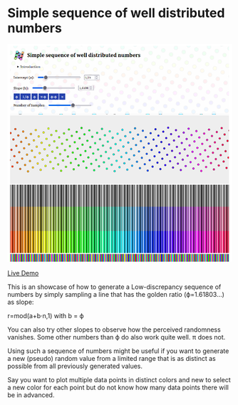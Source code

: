 # Simple sequence of well distributed numbers

![Preview Screenshot](./preview.png)

[Live Demo](https://static.laszlokorte.de/phi-noise/)

This is an showcase of how to generate a Low-discrepancy sequence of numbers by simply sampling a line that has the golden ratio (ϕ=1.61803…) as slope:

r=mod(a+b·n,1) with b = ϕ

You can also try other slopes to observe how the perceived randomness vanishes. Some other numbers than ϕ do also work quite well.
π does not.

Using such a sequence of numbers might be useful if you want to generate a new (pseudo) random value from a limited range that is as distinct as possible from all previously generated values.

Say you want to plot multiple data points in distinct colors and new to select a new color for each point but do not know how many data points there will be in advanced.